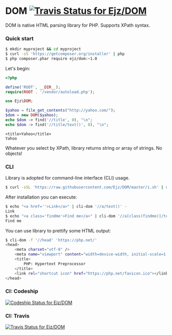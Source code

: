 # DOM [![Travis Status for Ejz/DOM](https://travis-ci.org/Ejz/DOM.svg?branch=master)](https://travis-ci.org/Ejz/DOM)

DOM is native HTML parsing library for PHP. Supports XPath syntax.

### Quick start

```bash
$ mkdir myproject && cd myproject
$ curl -sS 'https://getcomposer.org/installer' | php
$ php composer.phar require ejz/dom:~1.0
```

Let's begin:

```php
<?php

define('ROOT', __DIR__);
require(ROOT . '/vendor/autoload.php');

use Ejz\DOM;

$yahoo = file_get_contents("http://yahoo.com/");
$dom = new DOM($yahoo);
echo $dom -> find('//title', 0), "\n";
echo $dom -> find('//title/text()', 0), "\n";
```

```
<title>Yahoo</title>
Yahoo
```

Whatever you select by XPath, library returns string or array of strings. No objects!

### CLI

Library is adopted for command-line interface (CLI) usage.

```bash
$ curl -sSL 'https://raw.githubusercontent.com/Ejz/DOM/master/i.sh' | sudo bash
```

After installation you can execute:

```bash
$ echo "<a href=''>Link</a>" | cli-dom '//a/text()' -
Link
$ echo "<a class='findme'>Find me</a>" | cli-dom '//a[class(findme)]/text()' -
Find me
```

You can use library to prettify some HTML output:

```bash
$ cli-dom -f '//head' 'https://php.net/'
<head>
    <meta charset="utf-8" />
    <meta name="viewport" content="width=device-width, initial-scale=1.0" />
    <title>
        PHP: Hypertext Preprocessor
    </title>
    <link rel="shortcut icon" href="https://php.net/favicon.ico"></link>
</head>
```

### CI: Codeship

[![Codeship Status for Ejz/DOM](https://codeship.com/projects/bcd7db20-6abb-0132-5494-2e0b75730361/status)](https://codeship.com/projects/53779)

### CI: Travis

[![Travis Status for Ejz/DOM](https://travis-ci.org/Ejz/DOM.svg?branch=master)](https://travis-ci.org/Ejz/DOM)
